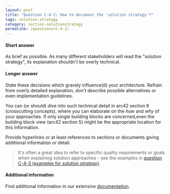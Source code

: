 ```yaml
---
layout: post
title: "Question C-4-2: How to document the 'solution strategy'?"
tags: solution-strategy
category: section-solutionstrategy
permalink: /questions/C-4-2/
---
```


#### Short answer

As brief as possible. As many different stakeholders will read the "solution strategy", its explanation shouldn't be overly technical.

#### Longer answer

State these decisions which gravely influence(d) your architecture. Refrain from overly detailed explanation, don't describe possible alternatives or even implementation guidelines.

You can (or should) dive into such technical detail in arc42 section 8 (crosscutting concepts), where you can elaborate on the _how_ and _why_ of your approaches. If only single building blocks are concerned,even the building block view (arc42 section 5) might be the appropriate location for this information.

Provide hyperlinks or at least references to sections or documents giving additional information or detail.

> It's often a great idea to refer to specific quality requirements or goals when explaining solution approaches - see the examples
in [question C-4-3 (examples for _solution strategy_)](/questions/C-4-3).

#### Additional information

Find additional information in our extensive [documentation](http://docs.arc42.org/section-4/).
